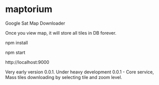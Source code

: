 # maptorium
Google Sat Map Downloader

Once you view map, it will store all tiles in DB forever.

npm install

npm start

http://localhost:9000

Very early version 0.0.1. Under heavy development
0.0.1 - Core service, Mass tiles downloading by selecting tile and zoom level.
